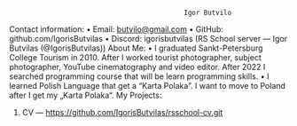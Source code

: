                                                 Igor Butvilo
Contact information:
•	Email: butvilo@gmail.com
•	GitHub: github.com/IgorisButvilas
•	Discord: igorisbutvilas (RS School server — Igor Butvilas (@IgorisButvilas))
About Me:
•	I graduated Sankt-Petersburg College Tourism in 2010. After I worked tourist photographer, subject photographer, YouTube cinematography and video editor. After 2022 I searched programming course that will be learn programming skills.
•	I learned Polish Language that get a “Karta Polaka”. I want to move to Poland after I get my „Karta Polaka“. 
My Projects:
1.	CV — https://github.com/IgorisButvilas/rsschool-cv.git
